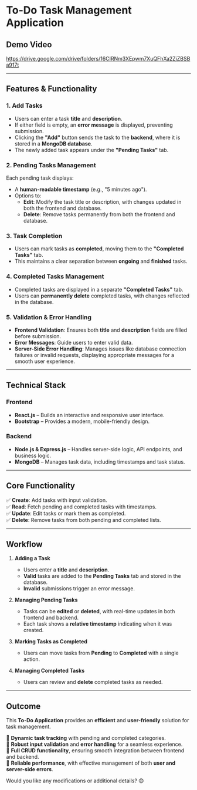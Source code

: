 
# **To-Do Task Management Application**  

## **Demo Video**  
https://drive.google.com/drive/folders/16CIRNm3XEpwm7XuQFhXa2ZjZBSBa917t  

---

## **Features & Functionality**  

### **1. Add Tasks**  
- Users can enter a task **title** and **description**.  
- If either field is empty, an **error message** is displayed, preventing submission.  
- Clicking the **"Add"** button sends the task to the **backend**, where it is stored in a **MongoDB database**.  
- The newly added task appears under the **"Pending Tasks"** tab.  

### **2. Pending Tasks Management**  
Each pending task displays:  
- A **human-readable timestamp** (e.g., "5 minutes ago").  
- Options to:  
  - **Edit**: Modify the task title or description, with changes updated in both the frontend and database.  
  - **Delete**: Remove tasks permanently from both the frontend and database.  

### **3. Task Completion**  
- Users can mark tasks as **completed**, moving them to the **"Completed Tasks"** tab.  
- This maintains a clear separation between **ongoing** and **finished** tasks.  

### **4. Completed Tasks Management**  
- Completed tasks are displayed in a separate **"Completed Tasks"** tab.  
- Users can **permanently delete** completed tasks, with changes reflected in the database.  

### **5. Validation & Error Handling**  
- **Frontend Validation**: Ensures both **title** and **description** fields are filled before submission.  
- **Error Messages**: Guide users to enter valid data.  
- **Server-Side Error Handling**: Manages issues like database connection failures or invalid requests, displaying appropriate messages for a smooth user experience.  

---

## **Technical Stack**  

### **Frontend**  
- **React.js** – Builds an interactive and responsive user interface.  
- **Bootstrap** – Provides a modern, mobile-friendly design.  

### **Backend**  
- **Node.js & Express.js** – Handles server-side logic, API endpoints, and business logic.  
- **MongoDB** – Manages task data, including timestamps and task status.  

---

## **Core Functionality**  

✅ **Create**: Add tasks with input validation.  
✅ **Read**: Fetch pending and completed tasks with timestamps.  
✅ **Update**: Edit tasks or mark them as completed.  
✅ **Delete**: Remove tasks from both pending and completed lists.  

---

## **Workflow**  

1. **Adding a Task**  
   - Users enter a **title** and **description**.  
   - **Valid** tasks are added to the **Pending Tasks** tab and stored in the database.  
   - **Invalid** submissions trigger an error message.  

2. **Managing Pending Tasks**  
   - Tasks can be **edited** or **deleted**, with real-time updates in both frontend and backend.  
   - Each task shows a **relative timestamp** indicating when it was created.  

3. **Marking Tasks as Completed**  
   - Users can move tasks from **Pending** to **Completed** with a single action.  

4. **Managing Completed Tasks**  
   - Users can review and **delete** completed tasks as needed.  

---

## **Outcome**  

This **To-Do Application** provides an **efficient** and **user-friendly** solution for task management.  

🔹 **Dynamic task tracking** with pending and completed categories.  
🔹 **Robust input validation** and **error handling** for a seamless experience.  
🔹 **Full CRUD functionality**, ensuring smooth integration between frontend and backend.  
🔹 **Reliable performance**, with effective management of both **user and server-side errors**.  

Would you like any modifications or additional details? 😊

